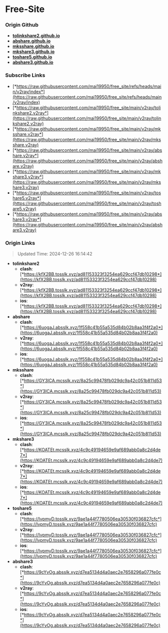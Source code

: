 # Free-Site

### Origin Github

- [**tolinkshare2.github.io**](https://github.com/tolinkshare2/tolinkshare2.github.io)
- [**abshare.github.io**](https://github.com/abshare/abshare.github.io)
- [**mksshare.github.io**](https://github.com/mksshare/mksshare.github.io)
- [**mkshare3.github.io**](https://github.com/mkshare3/mkshare3.github.io)
- [**toshare5.github.io**](https://github.com/toshare5/toshare5.github.io)
- [**abshare3.github.io**](https://github.com/abshare3/abshare3.github.io)

### Subscribe Links

- [*https://raw.githubusercontent.com/mai19950/free_site/refs/heads/main/v2ray/index*](https://raw.githubusercontent.com/mai19950/free_site/refs/heads/main/v2ray/index)
- [*https://raw.githubusercontent.com/mai19950/free_site/main/v2ray/tolinkshare2.v2ray*](https://raw.githubusercontent.com/mai19950/free_site/main/v2ray/tolinkshare2.v2ray)
- [*https://raw.githubusercontent.com/mai19950/free_site/main/v2ray/mksshare.v2ray*](https://raw.githubusercontent.com/mai19950/free_site/main/v2ray/mksshare.v2ray)
- [*https://raw.githubusercontent.com/mai19950/free_site/main/v2ray/abshare.v2ray*](https://raw.githubusercontent.com/mai19950/free_site/main/v2ray/abshare.v2ray)
- [*https://raw.githubusercontent.com/mai19950/free_site/main/v2ray/mkshare3.v2ray*](https://raw.githubusercontent.com/mai19950/free_site/main/v2ray/mkshare3.v2ray)
- [*https://raw.githubusercontent.com/mai19950/free_site/main/v2ray/toshare5.v2ray*](https://raw.githubusercontent.com/mai19950/free_site/main/v2ray/toshare5.v2ray)
- [*https://raw.githubusercontent.com/mai19950/free_site/main/v2ray/abshare3.v2ray*](https://raw.githubusercontent.com/mai19950/free_site/main/v2ray/abshare3.v2ray)

### Origin Links

> Updated Time: 2024-12-26 16:14:42

- **tolinkshare2**
  - **clash**: [*https://kfX2BB.tosslk.xyz/ad81153323f3254ea629ccf47db10298*](https://kfX2BB.tosslk.xyz/ad81153323f3254ea629ccf47db10298)
  - **v2ray**: [*https://kfX2BB.tosslk.xyz/ad81153323f3254ea629ccf47db10298*](https://kfX2BB.tosslk.xyz/ad81153323f3254ea629ccf47db10298)
  - **ios**: [*https://kfX2BB.tosslk.xyz/ad81153323f3254ea629ccf47db10298*](https://kfX2BB.tosslk.xyz/ad81153323f3254ea629ccf47db10298)
- **abshare**
  - **clash**: [*https://6uogaJ.absslk.xyz/1f558c41b55a535d84b02b8aa3f4f2a0*](https://6uogaJ.absslk.xyz/1f558c41b55a535d84b02b8aa3f4f2a0)
  - **v2ray**: [*https://6uogaJ.absslk.xyz/1f558c41b55a535d84b02b8aa3f4f2a0*](https://6uogaJ.absslk.xyz/1f558c41b55a535d84b02b8aa3f4f2a0)
  - **ios**: [*https://6uogaJ.absslk.xyz/1f558c41b55a535d84b02b8aa3f4f2a0*](https://6uogaJ.absslk.xyz/1f558c41b55a535d84b02b8aa3f4f2a0)
- **mksshare**
  - **clash**: [*https://GY3ICA.mcsslk.xyz/8a25c99478fb029dc9a42c051b811d53*](https://GY3ICA.mcsslk.xyz/8a25c99478fb029dc9a42c051b811d53)
  - **v2ray**: [*https://GY3ICA.mcsslk.xyz/8a25c99478fb029dc9a42c051b811d53*](https://GY3ICA.mcsslk.xyz/8a25c99478fb029dc9a42c051b811d53)
  - **ios**: [*https://GY3ICA.mcsslk.xyz/8a25c99478fb029dc9a42c051b811d53*](https://GY3ICA.mcsslk.xyz/8a25c99478fb029dc9a42c051b811d53)
- **mkshare3**
  - **clash**: [*https://KOATEt.mcsslk.xyz/4c9c49194659e9af689abb0a8c2d4de7*](https://KOATEt.mcsslk.xyz/4c9c49194659e9af689abb0a8c2d4de7)
  - **v2ray**: [*https://KOATEt.mcsslk.xyz/4c9c49194659e9af689abb0a8c2d4de7*](https://KOATEt.mcsslk.xyz/4c9c49194659e9af689abb0a8c2d4de7)
  - **ios**: [*https://KOATEt.mcsslk.xyz/4c9c49194659e9af689abb0a8c2d4de7*](https://KOATEt.mcsslk.xyz/4c9c49194659e9af689abb0a8c2d4de7)
- **toshare5**
  - **clash**: [*https://lvpmyD.tosslk.xyz/9ae1a44f7780506ea30530f036827cfc*](https://lvpmyD.tosslk.xyz/9ae1a44f7780506ea30530f036827cfc)
  - **v2ray**: [*https://lvpmyD.tosslk.xyz/9ae1a44f7780506ea30530f036827cfc*](https://lvpmyD.tosslk.xyz/9ae1a44f7780506ea30530f036827cfc)
  - **ios**: [*https://lvpmyD.tosslk.xyz/9ae1a44f7780506ea30530f036827cfc*](https://lvpmyD.tosslk.xyz/9ae1a44f7780506ea30530f036827cfc)
- **abshare3**
  - **clash**: [*https://9cYvOg.absslk.xyz/d7ea5134d4a0aec2e7658296a077fe0c*](https://9cYvOg.absslk.xyz/d7ea5134d4a0aec2e7658296a077fe0c)
  - **v2ray**: [*https://9cYvOg.absslk.xyz/d7ea5134d4a0aec2e7658296a077fe0c*](https://9cYvOg.absslk.xyz/d7ea5134d4a0aec2e7658296a077fe0c)
  - **ios**: [*https://9cYvOg.absslk.xyz/d7ea5134d4a0aec2e7658296a077fe0c*](https://9cYvOg.absslk.xyz/d7ea5134d4a0aec2e7658296a077fe0c)

